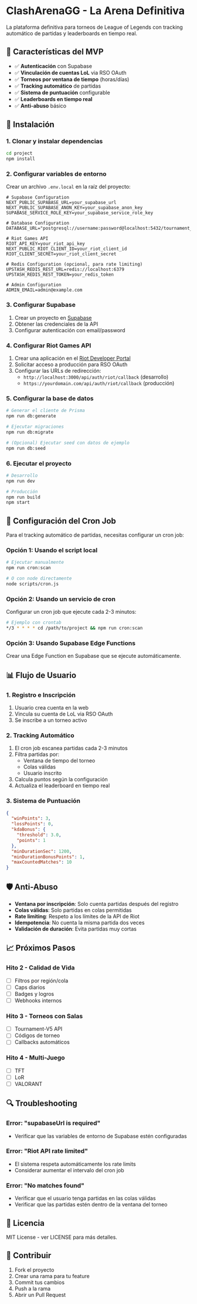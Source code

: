 # ClashArenaGG - La Arena Definitiva

La plataforma definitiva para torneos de League of Legends con tracking automático de partidas y leaderboards en tiempo real.

## 🎯 Características del MVP

- ✅ **Autenticación** con Supabase
- ✅ **Vinculación de cuentas LoL** via RSO OAuth
- ✅ **Torneos por ventana de tiempo** (horas/días)
- ✅ **Tracking automático** de partidas
- ✅ **Sistema de puntuación** configurable
- ✅ **Leaderboards en tiempo real**
- ✅ **Anti-abuso** básico

## 🚀 Instalación

### 1. Clonar y instalar dependencias

```bash
cd project
npm install
```

### 2. Configurar variables de entorno

Crear un archivo `.env.local` en la raíz del proyecto:

```env
# Supabase Configuration
NEXT_PUBLIC_SUPABASE_URL=your_supabase_url
NEXT_PUBLIC_SUPABASE_ANON_KEY=your_supabase_anon_key
SUPABASE_SERVICE_ROLE_KEY=your_supabase_service_role_key

# Database Configuration
DATABASE_URL="postgresql://username:password@localhost:5432/tournament_db"

# Riot Games API
RIOT_API_KEY=your_riot_api_key
NEXT_PUBLIC_RIOT_CLIENT_ID=your_riot_client_id
RIOT_CLIENT_SECRET=your_riot_client_secret

# Redis Configuration (opcional, para rate limiting)
UPSTASH_REDIS_REST_URL=redis://localhost:6379
UPSTASH_REDIS_REST_TOKEN=your_redis_token

# Admin Configuration
ADMIN_EMAIL=admin@example.com
```

### 3. Configurar Supabase

1. Crear un proyecto en [Supabase](https://supabase.com)
2. Obtener las credenciales de la API
3. Configurar autenticación con email/password

### 4. Configurar Riot Games API

1. Crear una aplicación en el [Riot Developer Portal](https://developer.riotgames.com/)
2. Solicitar acceso a producción para RSO OAuth
3. Configurar las URLs de redirección:
   - `http://localhost:3000/api/auth/riot/callback` (desarrollo)
   - `https://yourdomain.com/api/auth/riot/callback` (producción)

### 5. Configurar la base de datos

```bash
# Generar el cliente de Prisma
npm run db:generate

# Ejecutar migraciones
npm run db:migrate

# (Opcional) Ejecutar seed con datos de ejemplo
npm run db:seed
```

### 6. Ejecutar el proyecto

```bash
# Desarrollo
npm run dev

# Producción
npm run build
npm start
```

## 🔧 Configuración del Cron Job

Para el tracking automático de partidas, necesitas configurar un cron job:

### Opción 1: Usando el script local

```bash
# Ejecutar manualmente
npm run cron:scan

# O con node directamente
node scripts/cron.js
```

### Opción 2: Usando un servicio de cron

Configurar un cron job que ejecute cada 2-3 minutos:

```bash
# Ejemplo con crontab
*/3 * * * * cd /path/to/project && npm run cron:scan
```

### Opción 3: Usando Supabase Edge Functions

Crear una Edge Function en Supabase que se ejecute automáticamente.

## 📊 Flujo de Usuario

### 1. Registro e Inscripción
1. Usuario crea cuenta en la web
2. Vincula su cuenta de LoL via RSO OAuth
3. Se inscribe a un torneo activo

### 2. Tracking Automático
1. El cron job escanea partidas cada 2-3 minutos
2. Filtra partidas por:
   - Ventana de tiempo del torneo
   - Colas válidas
   - Usuario inscrito
3. Calcula puntos según la configuración
4. Actualiza el leaderboard en tiempo real

### 3. Sistema de Puntuación

```json
{
  "winPoints": 3,
  "lossPoints": 0,
  "kdaBonus": {
    "threshold": 3.0,
    "points": 1
  },
  "minDurationSec": 1200,
  "minDurationBonusPoints": 1,
  "maxCountedMatches": 10
}
```

## 🛡️ Anti-Abuso

- **Ventana por inscripción**: Solo cuenta partidas después del registro
- **Colas válidas**: Solo partidas en colas permitidas
- **Rate limiting**: Respeto a los límites de la API de Riot
- **Idempotencia**: No cuenta la misma partida dos veces
- **Validación de duración**: Evita partidas muy cortas

## 📈 Próximos Pasos

### Hito 2 - Calidad de Vida
- [ ] Filtros por región/cola
- [ ] Caps diarios
- [ ] Badges y logros
- [ ] Webhooks internos

### Hito 3 - Torneos con Salas
- [ ] Tournament-V5 API
- [ ] Códigos de torneo
- [ ] Callbacks automáticos

### Hito 4 - Multi-Juego
- [ ] TFT
- [ ] LoR
- [ ] VALORANT

## 🔍 Troubleshooting

### Error: "supabaseUrl is required"
- Verificar que las variables de entorno de Supabase estén configuradas

### Error: "Riot API rate limited"
- El sistema respeta automáticamente los rate limits
- Considerar aumentar el intervalo del cron job

### Error: "No matches found"
- Verificar que el usuario tenga partidas en las colas válidas
- Verificar que las partidas estén dentro de la ventana del torneo

## 📝 Licencia

MIT License - ver LICENSE para más detalles.

## 🤝 Contribuir

1. Fork el proyecto
2. Crear una rama para tu feature
3. Commit tus cambios
4. Push a la rama
5. Abrir un Pull Request












